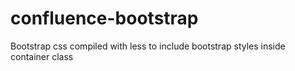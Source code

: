 confluence-bootstrap
====================

Bootstrap css compiled with less to include bootstrap styles inside container class
